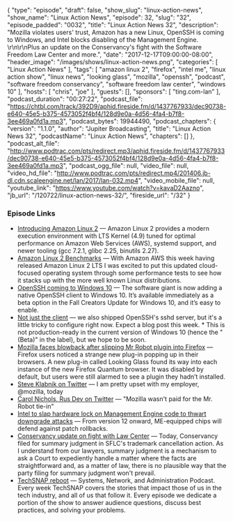 {
  "type": "episode",
  "draft": false,
  "show_slug": "linux-action-news",
  "show_name": "Linux Action News",
  "episode": 32,
  "slug": "32",
  "episode_padded": "0032",
  "title": "Linux Action News 32",
  "description": "Mozilla violates users' trust, Amazon has a new Linux, OpenSSH is coming to Windows, and Intel blocks disabling of the Management Engine. \r\n\r\nPlus an update on the Conservancy's fight with the Software Freedom Law Center and more.",
  "date": "2017-12-17T09:00:00-08:00",
  "header_image": "/images/shows/linux-action-news.png",
  "categories": [
    "Linux Action News"
  ],
  "tags": [
    "amazon linux 2",
    "firefox",
    "intel me",
    "linux action show",
    "linux news",
    "looking glass",
    "mozilla",
    "openssh",
    "podcast",
    "software freedom conservancy",
    "software freedom law center",
    "windows 10"
  ],
  "hosts": [
    "chris",
    "joe"
  ],
  "guests": [],
  "sponsors": [
    "ting.com-lan"
  ],
  "podcast_duration": "00:27:22",
  "podcast_file": "https://chtbl.com/track/392D9/aphid.fireside.fm/d/1437767933/dec90738-e640-45e5-b375-4573052f4bf4/128d9e0a-4d56-4fa4-b7f8-3ee469a0fd1a.mp3",
  "podcast_bytes": 19944490,
  "podcast_chapters": {
    "version": "1.1.0",
    "author": "Jupiter Broadcasting",
    "title": "Linux Action News 32",
    "podcastName": "Linux Action News",
    "chapters": []
  },
  "podcast_alt_file": "http://www.podtrac.com/pts/redirect.mp3/aphid.fireside.fm/d/1437767933/dec90738-e640-45e5-b375-4573052f4bf4/128d9e0a-4d56-4fa4-b7f8-3ee469a0fd1a.mp3",
  "podcast_ogg_file": null,
  "video_file": null,
  "video_hd_file": "http://www.podtrac.com/pts/redirect.mp4/201406.jb-dl.cdn.scaleengine.net/lan/2017/lan-032.mp4",
  "video_mobile_file": null,
  "youtube_link": "https://www.youtube.com/watch?v=kavaD2Aazno",
  "jb_url": "/120722/linux-action-news-32/",
  "fireside_url": "/32"
}


### Episode Links

  * [Introducing Amazon Linux 2](https://aws.amazon.com/about-aws/whats-new/2017/12/introducing-amazon-linux-2/ "Introducing Amazon Linux 2") — Amazon Linux 2 provides a modern execution environment with LTS Kernel (4.9) tuned for optimal performance on Amazon Web Services (AWS), systemd support, and newer tooling (gcc 7.2.1, glibc 2.25, binutils 2.27). 
  * [Amazon Linux 2 Benchmarks](https://www.phoronix.com/scan.php?page=article&item=amazon-linux-2 "Amazon Linux 2 Benchmarks") — With Amazon AWS this week having released Amazon Linux 2 LTS I was excited to put this updated cloud-focused operating system through some performance tests to see how it stacks up with the more well known Linux distributions.
  * [OpenSSH coming to Windows 10](https://www.theverge.com/2017/12/14/16775764/microsoft-windows-10-openssh-client-support "OpenSSH coming to Windows 10") — The software giant is now adding a native OpenSSH client to Windows 10. It’s available immediately as a beta option in the Fall Creators Update for Windows 10, and it’s easy to enable.
  * [Not just the client](https://news.ycombinator.com/item?id=15904265 "Not just the client") — we also shipped OpenSSH's sshd server, but it's a little tricky to configure right now. Expect a blog post this week. * This is not production-ready in the current version of Windows 10 (hence the "(Beta)" in the label), but we hope to be soon.
  * [Mozilla faces blowback after slipping Mr Robot plugin into Firefox](https://www.theverge.com/2017/12/16/16784628/mozilla-mr-robot-arg-plugin-firefox-looking-glass "Mozilla faces blowback after slipping Mr Robot plugin into Firefox") — Firefox users noticed a strange new plug-in popping up in their browsers. A new plug-in called Looking Glass found its way into each instance of the new Firefox Quantum browser. It was disabled by default, but users were still alarmed to see a plugin they hadn’t installed.
  * [Steve Klabnik on Twitter](https://mobile.twitter.com/steveklabnik/status/941709048529014784 "Steve Klabnik on Twitter") — I am pretty upset with my employer, @mozilla, today 
  * [Carol Nichols, Rus Dev on Twitter](https://twitter.com/Carols10cents/status/942177621772849152 "Carol Nichols, Rus Dev on Twitter") — "Mozilla wasn't paid for the Mr. Robot tie-in" 
  * [Intel to slap hardware lock on Management Engine code to thwart downgrade attacks](https://www.theregister.co.uk/2017/12/13/intel_management_engine_gets_hardwarebased_lock/ "Intel to slap hardware lock on Management Engine code to thwart downgrade attacks") — From version 12 onward, ME-equipped chips will defend against patch rollbacks.
  * [Conservancy update on fight with Law Center](https://sfconservancy.org/blog/2017/dec/11/ttab-summary-judgment-motion/ "Conservancy update on fight with Law Center") — Today, Conservancy filed for summary judgment in SFLC's trademark cancellation action. As I understand from our lawyers, summary judgment is a mechanism to ask a Court to expediently handle a matter where the facts are straightforward and, as a matter of law, there is no plausible way that the party filing for summary judgment won't prevail. 
  * [TechSNAP reboot](http://techsnap.systems/ "TechSNAP reboot") — Systems, Network, and Administration Podcast. Every week TechSNAP covers the stories that impact those of us in the tech industry, and all of us that follow it. Every episode we dedicate a portion of the show to answer audience questions, discuss best practices, and solving your problems.


